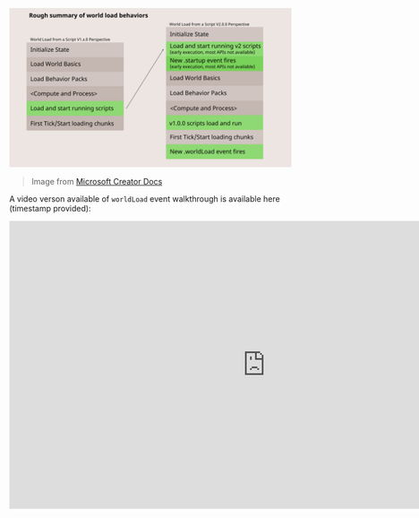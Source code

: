 ![Rough summary of world load behaviours](worldload.png)

> Image from [Microsoft Creator Docs](https://learn.microsoft.com/en-us/minecraft/creator/documents/scriptingv2.0.0overview?view=minecraft-bedrock-stable)

A video verson available of `worldLoad` event walkthrough is available here (timestamp provided):

<iframe width="914" height="514" src="https://www.youtube.com/embed/owfBDnOHI_o?start=86" title="Script API v2.0.0 Beta Overview" frameborder="0" allow="accelerometer; autoplay; clipboard-write; encrypted-media; gyroscope; picture-in-picture; web-share" referrerpolicy="strict-origin-when-cross-origin" allowfullscreen></iframe>
